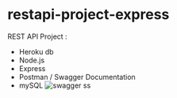 # restapi-project-express

REST API Project :

* Heroku db
* Node.js
* Express
* Postman / Swagger Documentation
* mySQL
![swagger ss](https://user-images.githubusercontent.com/84691465/132614151-2ffd94a1-196f-4fcf-bfe9-c650bba2c819.png)


